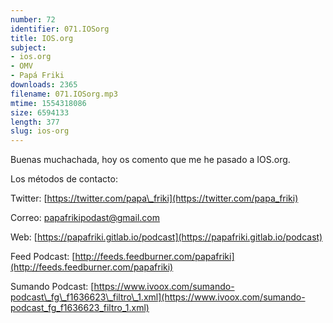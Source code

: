 ```yaml
---
number: 72
identifier: 071.IOSorg
title: IOS.org
subject:
- ios.org
- OMV
- Papá Friki
downloads: 2365
filename: 071.IOSorg.mp3
mtime: 1554318086
size: 6594133
length: 377
slug: ios-org
---
```

Buenas muchachada, hoy os comento que me he pasado a IOS.org.  

Los métodos de contacto:  

Twitter: [https://twitter.com/papa\_friki](https://twitter.com/papa_friki)

Correo: [papafrikipodast@gmail.com](https://archive.org/details/papafrikipodast@gmail.com)

Web: [https://papafriki.gitlab.io/podcast](https://papafriki.gitlab.io/podcast)

Feed Podcast: [http://feeds.feedburner.com/papafriki](http://feeds.feedburner.com/papafriki)

Sumando Podcast: [https://www.ivoox.com/sumando-podcast\_fg\_f1636623\_filtro\_1.xml](https://www.ivoox.com/sumando-podcast_fg_f1636623_filtro_1.xml)